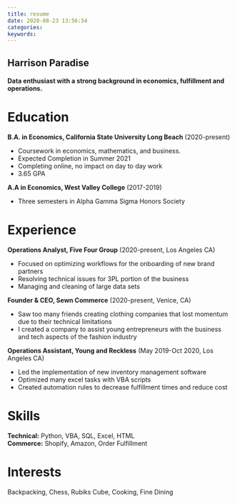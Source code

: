```yaml
---
title: resume
date: 2020-08-23 13:56:54
categories:
keywords:
---
```


## Harrison Paradise


#### Data enthusiast with a strong background in economics, fulfillment and operations.


Education
=========
**B.A. in Economics, California State University Long Beach** (2020-present)

- Coursework in economics, mathematics, and business.
- Expected Completion in Summer 2021
- Completing online, no impact on day to day work
- 3.65 GPA

**A.A in Economics, West Valley College** (2017-2019)

- Three semesters in Alpha Gamma Sigma Honors Society

Experience
=========
**Operations Analyst, Five Four Group** (2020-present, Los Angeles CA)

- Focused on optimizing workflows for the onboarding of new brand partners
- Resolving technical issues for 3PL portion of the business
- Managing and cleaning of large data sets

**Founder & CEO, Sewn Commerce** (2020-present, Venice, CA)

- Saw too many friends creating clothing companies that lost momentum due to their technical limitations
- I created a company to assist young entrepreneurs with the business and tech aspects of the fashion industry

**Operations Assistant, Young and Reckless** (May 2019-Oct 2020, Los Angeles CA)

- Led the implementation of new inventory management software
- Optimized many excel tasks with VBA scripts
- Created automation rules to decrease fulfillment times and reduce cost

Skills
======
**Technical:** Python, VBA, SQL, Excel, HTML <br>
**Commerce:** Shopify, Amazon, Order Fulfillment

Interests
=========
Backpacking, Chess, Rubiks Cube, Cooking, Fine Dining  
